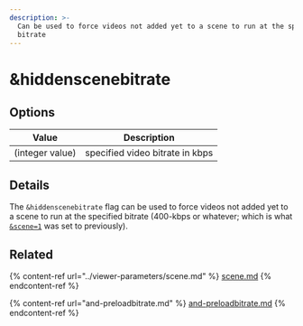 ```yaml
---
description: >-
  Can be used to force videos not added yet to a scene to run at the specified
  bitrate
---
```


# \&hiddenscenebitrate

## Options

| Value           | Description                     |
| --------------- | ------------------------------- |
| (integer value) | specified video bitrate in kbps |

## Details

The `&hiddenscenebitrate` flag can be used to force videos not added yet to a scene to run at the specified bitrate (400-kbps or whatever; which is what [`&scene=1`](../viewer-parameters/scene.md) was set to previously).

## Related

{% content-ref url="../viewer-parameters/scene.md" %}
[scene.md](../viewer-parameters/scene.md)
{% endcontent-ref %}

{% content-ref url="and-preloadbitrate.md" %}
[and-preloadbitrate.md](and-preloadbitrate.md)
{% endcontent-ref %}

